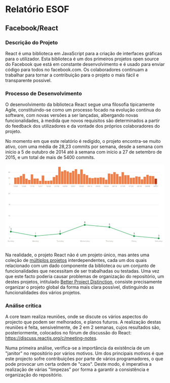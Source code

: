 # Relatório ESOF
## Facebook/React

### Descrição do Projeto

React é uma biblioteca em JavaScript para a criação de interfaces gráficas para o utilizador.
Esta biblioteca é um dos primeiros projetos open source do Facebook que está em constante desenvolvimento e é usado para enviar código para todos no facebook.com. Os colaboradores continuam a trabalhar para tornar a contribuição para o projeto o mais fácil e transparente possivel.

### Processo de Desenvolvimento

O desenvolvimento da biblioteca React segue uma filosofia tipicamente Agile, constituindo-se como um processo focado na evolução contínua do software, com novas versões a ser lançadas, albergando novas funcionalidades, à medida que novos requisitos são determinados a partir do feedback dos utilizadores e da vontade dos próprios colaboradores do projeto.

No momento em que este relatório é redigido, o projeto encontra-se muito ativo, com uma média de 28,23 commits por semana, desde a semana com início a 5 de outubro de 2014 até à semana com início a 27 de setembro de 2015, e um total de mais de 5400 commits.

![Commits por semana do projeto React](./commits_graph.jpg)

Na realidade, o projeto React não é um projeto único, mas antes uma coleção de [múltiplos projetos](https://github.com/facebook/react/wiki/Projects) interdependentes, cada um dos quais relacionado com um dado componente da biblioteca ou um conjunto de funcionalidades que necessitam de ser trabalhadas ou testadas. Uma vez que este facto poderia causar problemas de organização do repositório, um destes projetos, intitulado [Better Project Distinction](https://github.com/facebook/react/wiki/Projects#better-project-distinction), consiste precisamente organizar o projeto global da forma mais clara possível, distinguindo as funcionalidades dos vários projetos.

### Análise crítica

A core team realiza reuniões, onde se discute os vários aspectos do projecto que podem ser melhorados, e planos futuros. A realização destas reuniões é feita, sensivelmente, de 2 em 2 semanas, cujos resultados são, posteriormente, colocados no fórum de discussão do React: https://discuss.reactjs.org/c/meeting-notes.

Numa primeira análise, verifica-se a importância da existência de um "janitor" no repositório por vários motivos. Um dos principais motivos é que este projecto sofre contribuições por parte de vários programadores, o que pode provocar um certa ordem de "caos". Deste modo, é imperativa a realização de várias "limpezas" por forma a garantir a consistência e organização do repositório.
